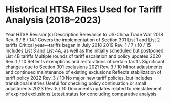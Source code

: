 # Historical HTSA Files Used for Tariff Analysis (2018–2023)

Year	HTSA Revision(s)	Description	Relevance to US-China Trade War
2018	Rev. 6 / 8 / 14.1	Covers the implementation of Section 301 List 1 and List 2 tariffs	Critical year—tariffs began in July 2018
2019	Rev. 1 / 7 / 10 / 15	Includes List 3 and List 4A, as well as the initially scheduled but postponed List 4B tariffs	Multiple rounds of tariff escalation and policy updates
2020	Rev. 1 / 10	Reflects exemptions and restorations of certain tariffs	Significant changes due to Section 301 exclusions
2021	Rev. 3 / 10	Minor adjustments and continued maintenance of existing exclusions	Reflects stabilization of tariff policy
2022	Rev. 3 / 10	No major new tariff policies, but includes transitional entries	Useful for checking policy continuation or small adjustments
2023	Rev. 5 / 10	Documents updates related to reinstatement of expired exclusions	Latest status for concluding comparative analysis
